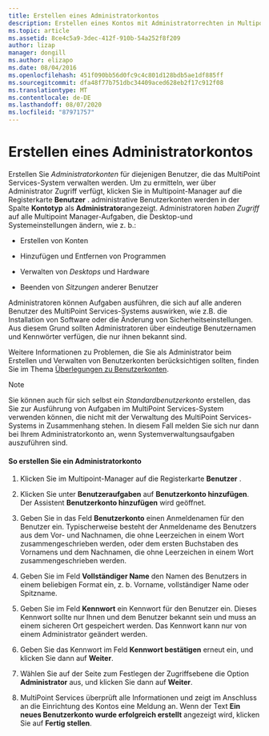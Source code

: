 ```yaml
---
title: Erstellen eines Administratorkontos
description: Erstellen eines Kontos mit Administratorrechten in Multipoint Services
ms.topic: article
ms.assetid: 8ce4c5a9-3dec-412f-910b-54a252f8f209
author: lizap
manager: dongill
ms.author: elizapo
ms.date: 08/04/2016
ms.openlocfilehash: 451f090bb56d0fc9c4c801d128bdb5ae1df885ff
ms.sourcegitcommit: dfa48f77b751dbc34409aced628eb2f17c912f08
ms.translationtype: MT
ms.contentlocale: de-DE
ms.lasthandoff: 08/07/2020
ms.locfileid: "87971757"
---
```

# <a name="create-an-administrative-user-account"></a>Erstellen eines Administratorkontos
Erstellen Sie *Administratorkonten* für diejenigen Benutzer, die das MultiPoint Services-System verwalten werden. Um zu ermitteln, wer über Administrator Zugriff verfügt, klicken Sie in Multipoint-Manager auf die Registerkarte **Benutzer** . administrative Benutzerkonten werden in der Spalte **Kontotyp** als **Administrator**angezeigt. Administratoren *haben Zugriff* auf alle Multipoint Manager-Aufgaben, die Desktop-und Systemeinstellungen ändern, wie z. b.:

-   Erstellen von Konten

-   Hinzufügen und Entfernen von Programmen

-   Verwalten von *Desktops* und Hardware

-   Beenden von *Sitzungen* anderer Benutzer

Administratoren können Aufgaben ausführen, die sich auf alle anderen Benutzer des MultiPoint Services-Systems auswirken, wie z.B. die Installation von Software oder die Änderung von Sicherheitseinstellungen. Aus diesem Grund sollten Administratoren über eindeutige Benutzernamen und Kennwörter verfügen, die nur ihnen bekannt sind.

Weitere Informationen zu Problemen, die Sie als Administrator beim Erstellen und Verwalten von Benutzerkonten berücksichtigen sollten, finden Sie im Thema [Überlegungen zu Benutzerkonten](User-Account-Considerations.md).

> [!NOTE]
> Sie können auch für sich selbst ein *Standardbenutzerkonto* erstellen, das Sie zur Ausführung von Aufgaben im MultiPoint Services-System verwenden können, die nicht mit der Verwaltung des MultiPoint Services-Systems in Zusammenhang stehen. In diesem Fall melden Sie sich nur dann bei Ihrem Administratorkonto an, wenn Systemverwaltungsaufgaben auszuführen sind.

#### <a name="to-create-an-administrative-user-account"></a>So erstellen Sie ein Administratorkonto

1.  Klicken Sie im Multipoint-Manager auf die Registerkarte **Benutzer** .

2.  Klicken Sie unter **Benutzeraufgaben** auf **Benutzerkonto hinzufügen**. Der Assistent **Benutzerkonto hinzufügen** wird geöffnet.

3.  Geben Sie in das Feld **Benutzerkonto** einen Anmeldenamen für den Benutzer ein. Typischerweise besteht der Anmeldename des Benutzers aus dem Vor- und Nachnamen, die ohne Leerzeichen in einem Wort zusammengeschrieben werden, oder dem ersten Buchstaben des Vornamens und dem Nachnamen, die ohne Leerzeichen in einem Wort zusammengeschrieben werden.

4.  Geben Sie im Feld **Vollständiger Name** den Namen des Benutzers in einem beliebigen Format ein, z. b. Vorname, vollständiger Name oder Spitzname.

5.  Geben Sie im Feld **Kennwort** ein Kennwort für den Benutzer ein. Dieses Kennwort sollte nur Ihnen und dem Benutzer bekannt sein und muss an einem sicheren Ort gespeichert werden. Das Kennwort kann nur von einem Administrator geändert werden.

6.  Geben Sie das Kennwort im Feld **Kennwort bestätigen** erneut ein, und klicken Sie dann auf **Weiter**.

7.  Wählen Sie auf der Seite zum Festlegen der Zugriffsebene die Option **Administrator** aus, und klicken Sie dann auf **Weiter**.

8.  MultiPoint Services überprüft alle Informationen und zeigt im Anschluss an die Einrichtung des Kontos eine Meldung an. Wenn der Text **Ein neues Benutzerkonto wurde erfolgreich erstellt** angezeigt wird, klicken Sie auf **Fertig stellen**.
